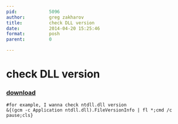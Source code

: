```yaml
---
pid:            5096
author:         greg zakharov
title:          check DLL version
date:           2014-04-20 15:25:46
format:         posh
parent:         0

---
```


# check DLL version

### [download](//scripts/5096.ps1)



```posh
#for example, I wanna check ntdll.dll version
&{(gcm -c Application ntdll.dll).FileVersionInfo | fl *;cmd /c pause;cls}
```

